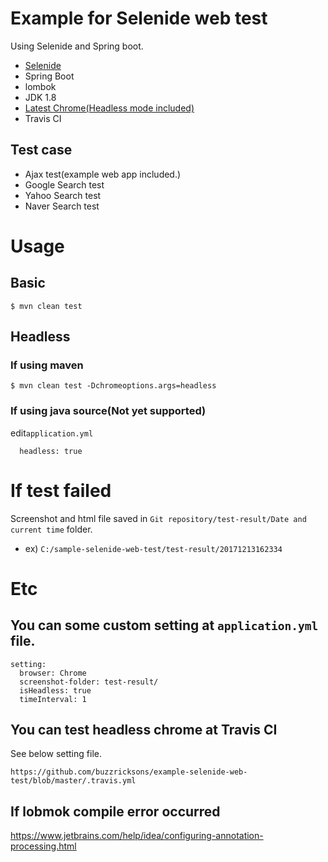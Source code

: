 # Example for Selenide web test
Using Selenide and Spring boot.
- [Selenide](http://selenide.org/)
- Spring Boot
- lombok
- JDK 1.8
- [Latest Chrome(Headless mode included)](https://www.google.com/chrome/browser/desktop/index.html)
- Travis CI

## Test case
- Ajax test(example web app included.)
- Google Search test
- Yahoo Search test
- Naver Search test

# Usage
## Basic
```
$ mvn clean test
```

## Headless
### If using maven
```
$ mvn clean test -Dchromeoptions.args=headless
```

### If using java source(Not yet supported)
edit`application.yml`
```
  headless: true
```

# If test failed
Screenshot and html file saved in `Git repository/test-result/Date and current time` folder.

- ex) `C:/sample-selenide-web-test/test-result/20171213162334`

# Etc
## You can some custom setting at `application.yml` file.
```
setting:
  browser: Chrome
  screenshot-folder: test-result/
  isHeadless: true
  timeInterval: 1

```

## You can test headless chrome at Travis CI
See below setting file.
```
https://github.com/buzzricksons/example-selenide-web-test/blob/master/.travis.yml
```

## If lobmok compile error occurred
https://www.jetbrains.com/help/idea/configuring-annotation-processing.html